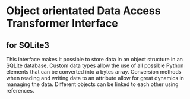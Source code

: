 # Object orientated Data Access Transformer Interface
## for SQLite3

This interface makes it possible to store data in an object structure in an SQLite database. Custom data types allow the use of all possible Python elements that can be converted into a bytes array. Conversion methods when reading and writing data to an attribute allow for great dynamics in managing the data. Different objects can be linked to each other using references.

